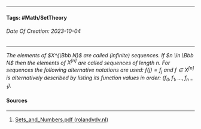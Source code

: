 __________________________________________________________________________
#### **Tags:** #Math/SetTheory
###### *Date Of Creation: 2023-10-04*
__________________________________________________________________________

*The elements of $X^{\Bbb N}$ are called (infinite) sequences. If $n \in \Bbb N$ then the elements of $X^{[n]}$ are called sequences of length $n$. For sequences the following alternative notations are used: $f(j) = f_j$ and $f \in X^{[n]}$ is alternatively described by listing its function values in order: $(f_0, f_1, \dots, f_{n-1})$.*
#### Sources
__________________________________________________________________________
1. [Sets_and_Numbers.pdf (rolandvdv.nl)](https://www.rolandvdv.nl/Sets_and_Numbers.pdf)
